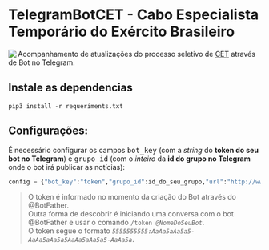 #  TelegramBotCET - Cabo Especialista Temporário do Exército Brasileiro

<img align="left" src="tele_bot_img.png"> Acompanhamento de atualizações do processo seletivo de <abbr title="Cabo Especialista Temporário">CET</abbr> através de Bot no Telegram.
<br clear="left"/>


## Instale as dependencias
```shell
pip3 install -r requeriments.txt
```

## Configurações:

É necessário configurar os campos <kbd><samp>bot_key</samp></kbd> (com a *string* do **token do seu bot no Telegram**) e <kbd><samp>grupo_id</samp></kbd> (com o *inteiro* da **id do grupo no Telegram** onde o bot irá publicar as notícias):
```python
config = {"bot_key":"token","grupo_id":id_do_seu_grupo,"url":"http://www.11rm.eb.mil.br/index.php/ultimas-noticias/143-cet-cabo-especialista-temporario-2016"}
```
> O token é informado no momento da criação do Bot através do @BotFather.  
  Outra forma de descobrir é iniciando uma conversa com o bot @BotFather e usar o comando <code>/token <var>@NomeDoSeuBot</var></code>.  
  O token segue o formato <code><var>5555555555:AaAa5aAa5a5-AaAa5aAa5a5AaAa5aAa5a5-AaAa5a</var></code>.


